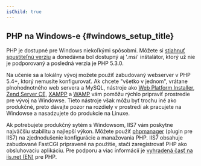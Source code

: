 ```yaml
---
isChild: true
---
```


## PHP na Windows-e {#windows_setup_title}

PHP je dostupné pre Windows niekoľkými spôsobmi. Môžete si [stiahnuť spustiteľnú verziu][php-downloads] a donedávna bol dostupný aj '.msi' inštalátor, ktorý už nie je podporovaný a posledná verzia je PHP 5.3.0.

Na učenie sa a lokálny vývoj možete použiť zabudovaný webserver v PHP 5.4+, ktorý nemusíte konfigurovať. Ak chcete "všetko v jednom", vrátane plnohodnotného web servera a MySQL, nástroje ako [Web Platform Installer][wpi], 
[Zend Server CE][zsce], [XAMPP][xampp] a [WAMP][wamp] vám pomôžu rýchlo pripraviť prostredie pre vývoj na Windowse. Tieto nástroje však môžu byť trochu iné ako produkčné, preto dávajte pozor na rozdiely v prostredí ak pracujete na Windowse a nasadzujete do produkcie na Linuxe.

Ak potrebujete produkčný sytém s Windowsom, IIS7 vám poskytne najväčšiu stabilitu a najlepší výkon. Môžete použiť [phpmanager][phpmanager] (plugin pre IIS7) na zjednodušenie konfigurácie a manažovania PHP. IIS7 obsahuje zabudované FastCGI pripravené na použitie, stači zaregistrovať PHP ako obsluhovaciu aplikáciu. Pre podporu a viac informácií je [vyhradená časť na iis.net (EN)][php-iis] pre PHP.

[php-downloads]: http://windows.php.net
[phpmanager]: http://phpmanager.codeplex.com/
[wpi]: http://www.microsoft.com/web/downloads/platform.aspx
[zsce]: http://www.zend.com/en/products/server-ce/
[xampp]: http://www.apachefriends.org/en/xampp.html
[wamp]: http://www.wampserver.com/
[php-iis]: http://php.iis.net/
